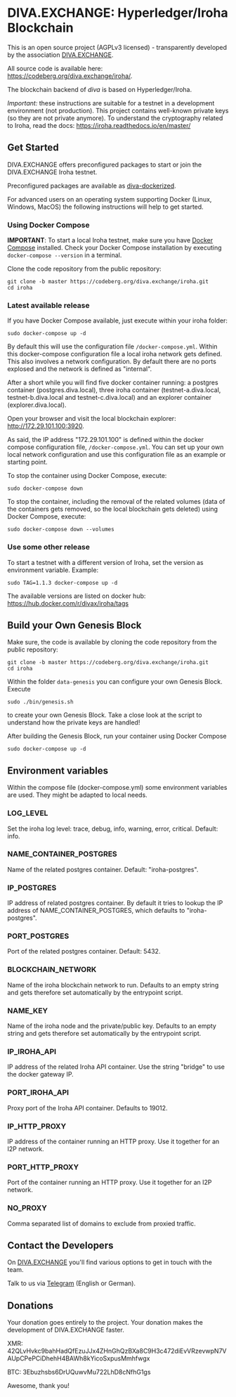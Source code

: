 # DIVA.EXCHANGE: Hyperledger/Iroha Blockchain

This is an open source project (AGPLv3 licensed) - transparently developed by the association [DIVA.EXCHANGE](https://diva.exchange).

All source code is available here: https://codeberg.org/diva.exchange/iroha/.

The blockchain backend of _diva_ is based on Hyperledger/Iroha. 

_Important:_ these instructions are suitable for a testnet in a development environment (not production). This project contains well-known private keys (so they are not private anymore). To understand the cryptography related to Iroha, read the docs: https://iroha.readthedocs.io/en/master/  

## Get Started

DIVA.EXCHANGE offers preconfigured packages to start or join the DIVA.EXCHANGE Iroha testnet.

Preconfigured packages are available as [diva-dockerized](https://codeberg.org/diva.exchange/diva-dockerized).

For advanced users on an operating system supporting Docker (Linux, Windows, MacOS) the following instructions will help to get started.

### Using Docker Compose

**IMPORTANT**: To start a local Iroha testnet, make sure you have [Docker Compose](https://docs.docker.com/compose/install/) installed. Check your Docker Compose installation by executing `docker-compose --version` in a terminal.

Clone the code repository from the public repository:
```
git clone -b master https://codeberg.org/diva.exchange/iroha.git
cd iroha
```

### Latest available release

If you have Docker Compose available, just execute within your iroha folder:
```
sudo docker-compose up -d
```

By default this will use the configuration file `/docker-compose.yml`. Within this docker-compose configuration file a local iroha network gets defined. This also involves a network configuration. By default there are no ports explosed and the network is defined as "internal".

After a short while you will find five docker container running: a postgres container (postgres.diva.local), three iroha container (testnet-a.diva.local, testnet-b.diva.local and testnet-c.diva.local) and an explorer container (explorer.diva.local).

Open your browser and visit the local blockchain explorer: http://172.29.101.100:3920.

As said, the IP address "172.29.101.100" is defined within the docker compose configuration file, `/docker-compose.yml`. You can set up your own local network configuration and use this configuration file as an example or starting point.

To stop the container using Docker Compose, execute:
```
sudo docker-compose down
```
 
To stop the container, including the removal of the related volumes (data of the containers gets removed, so the local blockchain gets deleted) using Docker Compose, execute:
```
sudo docker-compose down --volumes
```
 
### Use some other release

To start a testnet with a different version of Iroha, set the version as environment variable. Example:
```
sudo TAG=1.1.3 docker-compose up -d
```

The available versions are listed on docker hub: https://hub.docker.com/r/divax/iroha/tags
 
## Build your Own Genesis Block

Make sure, the code is available by cloning the code repository from the public repository:
```
git clone -b master https://codeberg.org/diva.exchange/iroha.git
cd iroha
```

Within the folder `data-genesis` you can configure your own Genesis Block. Execute
```
sudo ./bin/genesis.sh
```
to create your own Genesis Block. Take a close look at the script to understand how the private keys are handled!

After building the Genesis Block, run your container using Docker Compose 
```
sudo docker-compose up -d
```

## Environment variables

Within the compose file (docker-compose.yml) some environment variables are used. They might be adapted to local needs.

### LOG_LEVEL
Set the iroha log level: trace, debug, info, warning, error, critical. Default: info.

### NAME_CONTAINER_POSTGRES
Name of the related postgres container. Default: "iroha-postgres". 

### IP_POSTGRES
IP address of related postgres container. By default it tries to lookup the IP address of NAME_CONTAINER_POSTGRES, which defaults to "iroha-postgres". 

### PORT_POSTGRES
Port of the related postgres container. Default: 5432.

### BLOCKCHAIN_NETWORK
Name of the iroha blockchain network to run. Defaults to an empty string and gets therefore set automatically by the entrypoint script.

### NAME_KEY
Name of the iroha node and the private/public key. Defaults to an empty string and gets therefore set automatically by the entrypoint script. 

### IP_IROHA_API
IP address of the related Iroha API container. Use the string "bridge" to use the docker gateway IP. 
 
### PORT_IROHA_API
Proxy port of the Iroha API container. Defaults to 19012.

### IP_HTTP_PROXY
IP address of the container running an HTTP proxy. Use it together for an I2P network.

### PORT_HTTP_PROXY
Port of the container running an HTTP proxy. Use it together for an I2P network.

### NO_PROXY
Comma separated list of domains to exclude from proxied traffic.

## Contact the Developers

On [DIVA.EXCHANGE](https://www.diva.exchange) you'll find various options to get in touch with the team. 

Talk to us via [Telegram](https://t.me/diva_exchange_chat_de) (English or German).

## Donations

Your donation goes entirely to the project. Your donation makes the development of DIVA.EXCHANGE faster.

XMR: 42QLvHvkc9bahHadQfEzuJJx4ZHnGhQzBXa8C9H3c472diEvVRzevwpN7VAUpCPePCiDhehH4BAWh8kYicoSxpusMmhfwgx

BTC: 3Ebuzhsbs6DrUQuwvMu722LhD8cNfhG1gs

Awesome, thank you!
